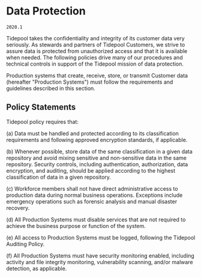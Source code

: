 # Data Protection

`2020.1`

Tidepool takes the confidentiality and integrity of its customer data very
seriously. As stewards and partners of Tidepool Customers, we strive to assure
data is protected from unauthorized access and that it is available when needed.
The following policies drive many of our procedures and technical controls in
support of the Tidepool mission of data protection.

Production systems that create, receive, store, or transmit Customer data
(hereafter "Production Systems") must follow the requirements and guidelines
described in this section.

## Policy Statements

Tidepool policy requires that:

(a) Data must be handled and protected according to its classification
requirements and following approved encryption standards, if applicable.

(b) Whenever possible, store data of the same classification in a given data
repository and avoid mixing sensitive and non-sensitive data in the same
repository. Security controls, including authentication, authorization, data
encryption, and auditing, should be applied according to the highest
classification of data in a given repository.

(c) Workforce members shall not have direct administrative access to production
data during normal business operations.  Exceptions include emergency operations
such as forensic analysis and manual disaster recovery.

(d) All Production Systems must disable services that are not required to
achieve the business purpose or function of the system.

(e) All access to Production Systems must be logged, following the Tidepool
Auditing Policy.

(f) All Production Systems must have security monitoring enabled, including
activity and file integrity monitoring, vulnerability scanning, and/or malware
detection, as applicable.
